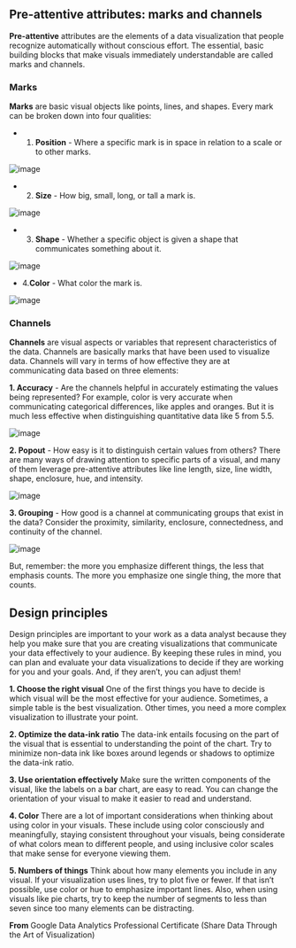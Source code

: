 ## Pre-attentive attributes: marks and channels

**Pre-attentive** attributes are the elements of a data visualization that people recognize automatically without conscious effort. The essential, basic building blocks that make visuals immediately understandable are called marks and channels. 
### Marks
**M​arks** are basic visual objects like points, lines, and shapes. Every mark can be broken down into four qualities: 
- 1. **Position** - Where a specific mark is in space in relation to a scale or to other marks. 

 ![image](https://user-images.githubusercontent.com/92245436/141316269-8688c112-c527-4faf-82b8-db9a1dab7725.png)
- 2. **Size** - How big, small, long, or tall a mark is.
 
 ![image](https://user-images.githubusercontent.com/92245436/141316325-2b9c4b54-3724-4a82-a3f5-4d9c303d7b29.png)
- 3. **Shape** - Whether a specific object is given a shape that communicates something about it.
 
 ![image](https://user-images.githubusercontent.com/92245436/141316409-e43d25cc-ec87-48bc-875c-bf98d393dbb2.png)
- 4.**Color** - What color the mark is.

![image](https://user-images.githubusercontent.com/92245436/141316501-fee201cb-f1af-4819-9d70-1b2981640136.png)

### Channels
**C​hannels** are visual aspects or variables that represent characteristics of the data. Channels are basically marks that have been used to visualize data. Channels will vary in terms of how effective they are at communicating data based on three elements: 

**1. Accuracy** - Are the channels helpful in accurately estimating the values being represented? 
For example, color is very accurate when communicating categorical differences, like apples and oranges. But it is much less effective when distinguishing quantitative data like 5 from 5.5.

![image](https://user-images.githubusercontent.com/92245436/141317065-cc7ff9ba-0a54-4076-9687-7c2ed9e5e892.png)

**2. Popout** - How easy is it to distinguish certain values from others? 
There are many ways of drawing attention to specific parts of a visual, and many of them leverage pre-attentive attributes like line length, size, line width, shape, enclosure, hue, and intensity.

![image](https://user-images.githubusercontent.com/92245436/141317095-a92ee977-5b35-4b37-8592-bc8da0dc4366.png)

**3. Grouping** - How good is a channel at communicating groups that exist in the data? 
Consider the proximity, similarity, enclosure, connectedness, and continuity of the channel.

![image](https://user-images.githubusercontent.com/92245436/141317131-c3de6d15-1f39-4179-9045-3c58a8521e49.png)

But, remember: the more you emphasize different things, the less that emphasis counts. The more you emphasize one single thing, the more that counts. 

## Design principles
Design principles are important to your work as a data analyst because they help you make sure that you are creating visualizations that communicate your data effectively to your audience. By keeping these rules in mind, you can plan and evaluate your data visualizations to decide if they are working for you and your goals. And, if they aren’t, you can adjust them! 

**1. Choose the right visual**
One of the first things you have to decide is which visual will be the most effective for your audience. Sometimes, a simple table is the best visualization. Other times, you need a more complex visualization to illustrate your point. 

**2. Optimize the data-ink ratio**
The data-ink entails focusing on the part of the visual that is essential to understanding the point of the chart. Try to minimize non-data ink like boxes around legends or shadows to optimize the data-ink ratio.

**3. Use orientation effectively**
Make sure the written components of the visual, like the labels on a bar chart, are easy to read. You can change the orientation of your visual to make it easier to read and understand. 

**4. Color**
There are a lot of important considerations when thinking about using color in your visuals. These include using color consciously and meaningfully, staying consistent throughout your visuals, being considerate of what colors mean to different people, and using inclusive color scales that make sense for everyone viewing them.

**5. Numbers of things**
Think about how many elements you include in any visual. If your visualization uses lines, try to plot five or fewer. If that isn’t possible, use color or hue to emphasize important lines. Also, when using visuals like pie charts, try to keep the number of segments to less than seven since too many elements can be distracting. 


**From** Google Data Analytics Professional Certificate (Share Data Through the Art of Visualization)
